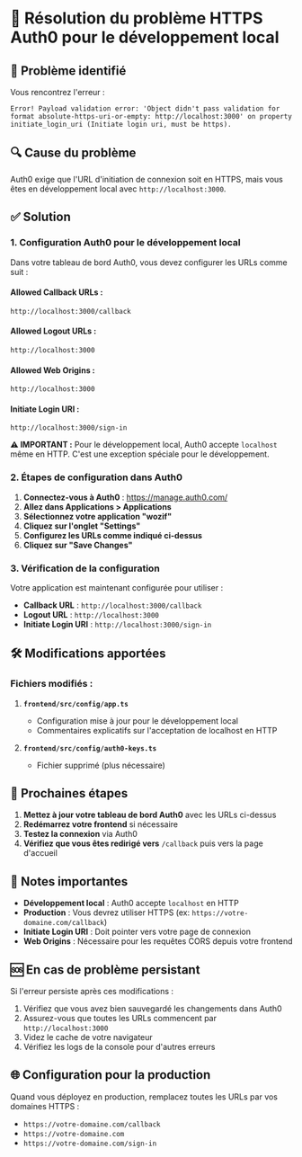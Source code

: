 # 🔧 Résolution du problème HTTPS Auth0 pour le développement local

## 🚨 Problème identifié

Vous rencontrez l'erreur :
```
Error! Payload validation error: 'Object didn't pass validation for format absolute-https-uri-or-empty: http://localhost:3000' on property initiate_login_uri (Initiate login uri, must be https).
```

## 🔍 Cause du problème

Auth0 exige que l'URL d'initiation de connexion soit en HTTPS, mais vous êtes en développement local avec `http://localhost:3000`.

## ✅ Solution

### 1. **Configuration Auth0 pour le développement local**

Dans votre tableau de bord Auth0, vous devez configurer les URLs comme suit :

#### **Allowed Callback URLs :**
```
http://localhost:3000/callback
```

#### **Allowed Logout URLs :**
```
http://localhost:3000
```

#### **Allowed Web Origins :**
```
http://localhost:3000
```

#### **Initiate Login URI :**
```
http://localhost:3000/sign-in
```

**⚠️ IMPORTANT :** Pour le développement local, Auth0 accepte `localhost` même en HTTP. C'est une exception spéciale pour le développement.

### 2. **Étapes de configuration dans Auth0**

1. **Connectez-vous à Auth0** : https://manage.auth0.com/
2. **Allez dans Applications > Applications**
3. **Sélectionnez votre application "wozif"**
4. **Cliquez sur l'onglet "Settings"**
5. **Configurez les URLs comme indiqué ci-dessus**
6. **Cliquez sur "Save Changes"**

### 3. **Vérification de la configuration**

Votre application est maintenant configurée pour utiliser :
- **Callback URL** : `http://localhost:3000/callback`
- **Logout URL** : `http://localhost:3000`
- **Initiate Login URI** : `http://localhost:3000/sign-in`

## 🛠️ Modifications apportées

### Fichiers modifiés :

1. **`frontend/src/config/app.ts`**
   - Configuration mise à jour pour le développement local
   - Commentaires explicatifs sur l'acceptation de localhost en HTTP

2. **`frontend/src/config/auth0-keys.ts`**
   - Fichier supprimé (plus nécessaire)

## 🔄 Prochaines étapes

1. **Mettez à jour votre tableau de bord Auth0** avec les URLs ci-dessus
2. **Redémarrez votre frontend** si nécessaire
3. **Testez la connexion** via Auth0
4. **Vérifiez que vous êtes redirigé vers** `/callback` puis vers la page d'accueil

## 📝 Notes importantes

- **Développement local** : Auth0 accepte `localhost` en HTTP
- **Production** : Vous devrez utiliser HTTPS (ex: `https://votre-domaine.com/callback`)
- **Initiate Login URI** : Doit pointer vers votre page de connexion
- **Web Origins** : Nécessaire pour les requêtes CORS depuis votre frontend

## 🆘 En cas de problème persistant

Si l'erreur persiste après ces modifications :
1. Vérifiez que vous avez bien sauvegardé les changements dans Auth0
2. Assurez-vous que toutes les URLs commencent par `http://localhost:3000`
3. Videz le cache de votre navigateur
4. Vérifiez les logs de la console pour d'autres erreurs

## 🌐 Configuration pour la production

Quand vous déployez en production, remplacez toutes les URLs par vos domaines HTTPS :
- `https://votre-domaine.com/callback`
- `https://votre-domaine.com`
- `https://votre-domaine.com/sign-in`
